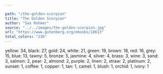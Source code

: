```yaml
---

path: "/the-golden-scorpion"
title: "The Golden Scorpion"
author: "Sax Rohmer"
source: "../../images/the-golden-scorpion.jpg"
url: "https://www.gutenberg.org/ebooks/18613"
total_colors: "236"
---
```

yellow: 34, black: 27, gold: 24, white: 21, green: 19, brown: 18, red: 16, grey: 15, blue: 13, tawny: 5, bronze: 5, jasmine: 4, silver: 4, brass: 3, wine: 3, sand: 3, salmon: 2, pear: 2, almond: 2, purple: 2, linen: 2, straw: 2, platinum: 2, sunset: 1, coffee: 1, copper: 1, tan: 1, camel: 1, blush: 1, orchid: 1, ivory: 1
